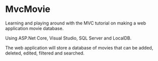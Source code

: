 # MvcMovie

Learning and playing around with the MVC tutorial on making a web application movie database. 

Using ASP.Net Core, Visual Studio, SQL Server and LocalDB.

The web application will store a database of movies that can be added, deleted, edited, filtered and searched. 
